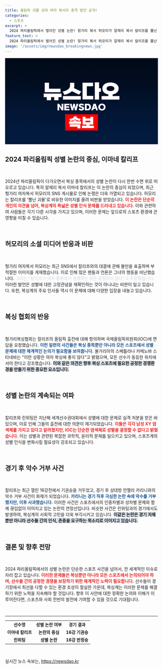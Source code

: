 ```yaml
---
title: 올림픽 괴물 상대 여자 복서의 충격 발언 공개!
categories:
  - 스포츠
excerpt: >
  2024 파리올림픽에서 벌어진 성별 논란! 헝가리 복서 허모리가 알제리 복서 칼리프를 뿔난 괴물로 비유하며 논란에 휘말렸다. 두 선수의 출전 문제와 사회적 반응이 격렬하게 이어지고 있는 상황, 자세한 이야기를 클릭해 확인하세요!
feature_text: >
  2024 파리올림픽에서 벌어진 성별 논란! 헝가리 복서 허모리가 알제리 복서 칼리프를 뿔난 괴물로 비유하며 논란에 휘말렸다. 두 선수의 출전 문제와 사회적 반응이 격렬하게 이어지고 있는 상황, 자세한 이야기를 클릭해 확인하세요!
image: '/assets/img/newsdao_breakingnews.jpg'
---
```


<p><img src="/assets/img/newsdao_breakingnews.jpg" alt="pcversion 속보" /></p>

<h2 data-ke-size="size26">2024 파리올림픽 성별 논란의 중심, 이마네 칼리프</h2>

<p data-ke-size="size16">&nbsp;</p>

<p data-ke-size="size16">2024년 파리올림픽이 다가오면서 복싱 종목에서의 성별 논란이 다시 한번 수면 위로 떠오르고 있습니다. 특히 알제리 복서 이마네 칼리프는 이 논란의 중심이 되었으며, 최근 헝가리 여자복서 허모리의 SNS 게시물로 인해 논쟁은 더욱 가열되고 있습니다. 허모리는 칼리프를 '뿔난 괴물'로 비유한 이미지를 올려 비판을 받았습니다. <b><span style="color: #ee2323;">이 논란은 단순히 개인의 의견을 넘어, 복싱계의 폭넓은 성별 인식 문제를 드러내고 있습니다.</span></b> 이와 관련하여 사람들은 각기 다른 시각을 가지고 있으며, 이러한 문제는 앞으로의 스포츠 환경에 큰 영향을 미칠 수 있습니다.</p>

<p data-ke-size="size16">&nbsp;</p>

<h2 data-ke-size="size26">허모리의 소셜 미디어 반응과 비판</h2>

<p data-ke-size="size16">&nbsp;</p>

<p data-ke-size="size16">헝가리 여자복서 허모리는 최근 SNS에서 칼리프와의 대결에 관해 불만을 표출하며 부적절한 이미지를 게재했습니다. 이로 인해 많은 팬들과 언론은 그녀의 행동을 비난했습니다. <b><span style="color: #21538527;">그녀는 "칼리프가 여자 종목에서 경쟁하는 것은 공정하지 않다"고 주장했습니다.</span></b> 이러한 발언은 성별에 대한 고정관념을 재확인하는 것이 아니냐는 비판이 일고 있습니다. 또한, 복싱계의 주요 인사들 역시 이 문제에 대해 다양한 입장을 내놓고 있습니다.</p>

<p data-ke-size="size16">&nbsp;</p>

<h2 data-ke-size="size26">복싱 협회의 반응</h2>

<p data-ke-size="size16">&nbsp;</p>

<p data-ke-size="size16">헝가리복싱협회는 칼리프의 올림픽 출전에 대해 항의하며 국제올림픽위원회(IOC)에 면담을 요청했습니다. <b><span style="color: #1a5490;">이런 일련의 사건들은 복싱 종목뿐만 아니라 모든 스포츠에서 성별 문제에 대한 체계적인 논의가 필요함을 보여줍니다.</span></b> 불가리아의 스베틀라나 카메노바 스타네바는 "이런 상황은 여자 복싱에 좋지 않다"고 밝혔으며, 모든 선수가 동등한 위치에 서야 한다고 강조했습니다. <b><span style="background-color: #21538527;">이와 같은 의견은 향후 복싱 스포츠에 필요한 공정한 경쟁환경을 만들기 위한 중요한 요소입니다.</span></b></p>

<p data-ke-size="size16">&nbsp;</p>

<h2 data-ke-size="size26">성별 논란의 계속되는 여파</h2>

<p data-ke-size="size16">&nbsp;</p>

<p data-ke-size="size16">칼리프와 린위팅은 지난해 세계선수권대회에서 성별에 대한 문제로 실격 처분을 받은 바 있으며, 이로 인해 그들의 출전에 대한 의문이 제기되었습니다. <b><span style="color: #ee2323;">이들은 각각 남성 XY 염색체를 가지고 있다고 알려졌지만, IOC는 단순한 염색체로 성별을 결정할 수 없다고 밝혔습니다.</span></b> 이는 성별과 관련된 복잡한 과학적, 윤리적 문제를 일으키고 있으며, 스포츠계의 성별 인식을 변화시킬 필요성이 강조되고 있습니다.</p>

<p data-ke-size="size16">&nbsp;</p>

<h2 data-ke-size="size26">경기 후 악수 거부 사건</h2>

<p data-ke-size="size16">&nbsp;</p>

<p data-ke-size="size16">칼리프는 최근 열린 16강전에서 기권승을 거두었고, 경기 후 상대방 안젤라 카리니와의 악수 거부 사건이 화제가 되었습니다. <b><span style="color: #1a5490;">카리니는 경기 직후 극심한 논란 속에 악수를 거부했지만, 이후 사과했습니다.</span></b> 이러한 사건은 스포츠에서의 인종차별과 성차별 문제와 함께 끊임없이 이어지고 있는 논란의 연장선입니다. 비슷한 사건은 린위팅과의 경기에서도 발생하여, 복싱계의 사회적 고민을 더욱 부각시키고 있습니다. <b><span style="background-color: #21538527;">이같은 논란은 경기 자체 뿐만 아니라 선수들 간의 인식, 존중을 요구하는 목소리로 이어지고 있습니다.</span></b></p>

<p data-ke-size="size16">&nbsp;</p>

<h2 data-ke-size="size26">결론 및 향후 전망</h2>

<p data-ke-size="size16">&nbsp;</p>

<p data-ke-size="size16">2024 파리올림픽에서의 성별 논란은 단순한 스포츠 사건을 넘어서, 전 세계적인 이슈로 자리 잡고 있습니다. <b><span style="color: #ee2323;">이러한 문제들은 복싱뿐만 아니라 모든 스포츠에서 논의되어야 하며, 선수들 간의 공정한 경쟁을 보장하기 위한 체계적인 노력이 필요합니다.</span></b> 선수들이 경기장에서 최선을 다할 수 있는 환경 조성이 절실한 가운데, 복싱계는 이러한 문제를 해결하기 위한 노력을 지속해야 할 것입니다. 향후 이 사안에 대한 정확한 논의와 이해가 이루어진다면, 스포츠와 사회 전반의 발전에 기여할 수 있을 것으로 기대됩니다.</p>

<p data-ke-size="size16">&nbsp;</p>

<hr>

<table style="width:100%;">
<tr>
<td style="text-align: center; height: 17px;"><b>선수명</b></td>
<td style="text-align: center; height: 17px;"><b>성별 논란 여부</b></td>
<td style="text-align: center; height: 17px;"><b>경기 결과</b></td>
</tr>
<tr>
<td style="text-align: center; height: 17px;"><b>이마네 칼리프</b></td>
<td style="text-align: center; height: 17px;"><b>논란의 중심</b></td>
<td style="text-align: center; height: 17px;"><b>16강 기권승</b></td>
</tr>
<tr>
<td style="text-align: center; height: 17px;"><b>린위팅</b></td>
<td style="text-align: center; height: 17px;"><b>성별 논란</b></td>
<td style="text-align: center; height: 17px;"><b>16강 판정승</b></td>
</tr>
</table>

<p data-ke-size="size16">&nbsp;</p>
실시간 뉴스 속보는, <a href="https://newsdao.kr" rel="dofollow">https://newsdao.kr</a>


